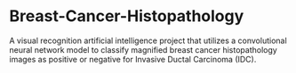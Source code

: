 # Breast-Cancer-Histopathology
A visual recognition artificial intelligence project that utilizes a convolutional neural network model to classify magnified breast cancer histopathology images as positive or negative for Invasive Ductal Carcinoma (IDC).
